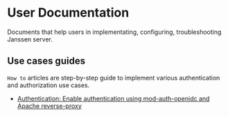 # User Documentation

Documents that help users in implementating, configuring, troubleshooting Janssen server.
## Use cases guides
`How to` articles are step-by-step guide to implement various authentication and authorization use cases.
- [Authentication: Enable authentication using mod-auth-openidc and Apache reverse-proxy](how-to/authn-with-apache-reverse-proxy.md)
